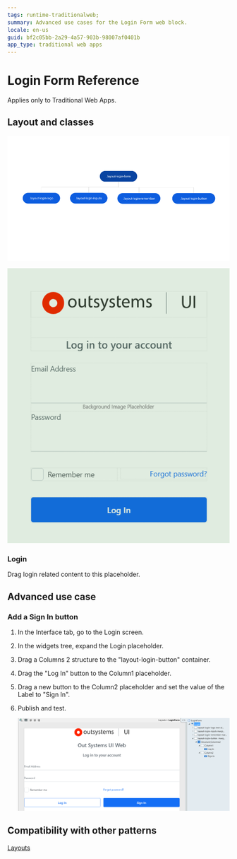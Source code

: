 ```yaml
---
tags: runtime-traditionalweb; 
summary: Advanced use cases for the Login Form web block.
locale: en-us
guid: bf2c05bb-2a29-4a57-903b-98007af0401b
app_type: traditional web apps
---
```


# Login Form Reference

<div class="info" markdown="1">

Applies only to Traditional Web Apps.

</div>

## Layout and classes

![](<images/loginform-1-diag.png>)

![](<images/loginform-2-ss.png>)

### Login

Drag login related content to this placeholder.

## Advanced use case

### Add a Sign In button

1. In the Interface tab, go to the Login screen.

1. In the widgets tree, expand the Login placeholder.

1. Drag a Columns 2 structure to the "layout-login-button" container.

1. Drag the "Log In" button to the Column1 placeholder.

1. Drag a new button to the Column2 placeholder and set the value of the Label to "Sign In".

1. Publish and test.

    ![](<images/loginform-4-ss.png>)

## Compatibility with other patterns

[Layouts](../../../develop/ui/patterns/web/layout/layout-login.md)
